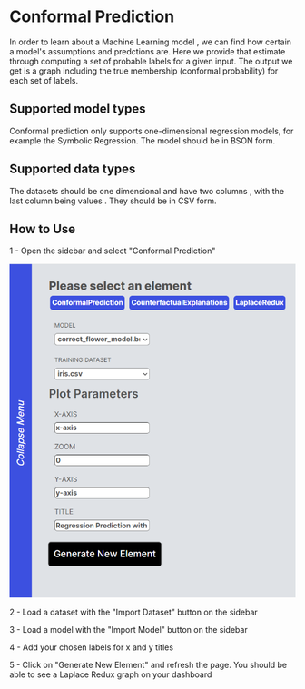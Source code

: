 # Conformal Prediction 

In order to learn about a Machine Learning model , we can find how certain a model's assumptions and predctions are. Here we provide that estimate through computing a set of probable labels for a given input. The output we get is a graph including the true membership (conformal probability) for each set of labels.

## Supported model types

Conformal prediction only supports one-dimensional regression models, for example the Symbolic Regression. The model should be in BSON form.

## Supported data types

The datasets should be one dimensional and have two columns , with the last column being values . They should be in CSV form.


## How to Use 

1 - Open the sidebar and select "Conformal Prediction"


![](../images/conformal.png)

2 - Load a dataset with the "Import Dataset" button on the sidebar 

3 - Load a model with the "Import Model" button on the sidebar 

4 - Add your chosen labels for x and y titles 

5 - Click on "Generate New Element" and refresh the page. You should be able to see a Laplace Redux graph on your dashboard

